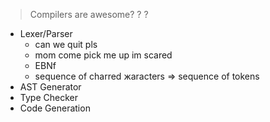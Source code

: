 > Compilers are awesome? ? ? 


- Lexer/Parser
    - can we quit pls
    - mom come pick me up im scared
    - EBNf
    - sequence of charred жaracters => sequence of tokens
- AST Generator
- Type Checker
- Code Generation

